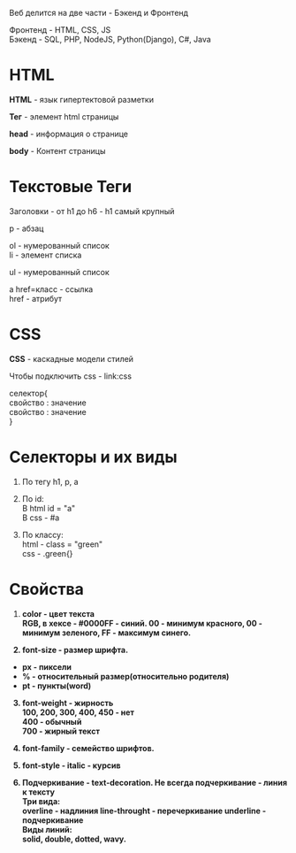 Веб делится на две части - Бэкенд и Фронтенд  
  
Фронтенд - HTML, CSS, JS  
Бэкенд - SQL, PHP, NodeJS, Python(Django), C#, Java  

<h1>HTML</h1>  
    
<b>HTML</b> - язык гипертектовой разметки  
  
<b>Тег</b> - элемент html страницы  
  
<b>head</b> - информация о странице  
  
<b>body</b> - Контент страницы  

<h1>Текстовые Теги</h1>  
  
Заголовки - от h1 до h6 - h1 самый крупный  
  
p - абзац  
  
ol - нумерованный список  
li - элемент списка  
  
ul - нумерованный список  
  
a href=класс - ссылка  
href - атрибут  
  
<h1>CSS</h1>  
  
<b>CSS</b> - каскадные модели стилей  
  
Чтобы подключить css - link:css  
  
селектор{  
    свойство : значение   
    свойство : значение  
}  
  
<h1>Селекторы и их виды</h1>  
  
1. По тегу h1, p, a  
2. По id:  
В html id = "a"  
В css - #a  
  
3. По классу:  
html - class = "green"  
css - .green{}  
  
  
<h1>Свойства</h1>  
  
1. <b>color</b1> - цвет текста  
RGB, в хексе - #0000FF - синий. 
00 - минимум красного, 00 - минимум зеленого, FF - максимум синего.  
  
2. <b>font-size</b> - размер шрифта.  
- px - пиксели  
- % - относительный размер(относительно родителя)  
- pt - пункты(word)  
  
3. <b>font-weight</b> - жирность  
100, 200, 300, 400, 450 - нет  
400 - обычный  
700 - жирный текст  

4. <b>font-family</b> - семейство шрифтов.  
  
5. <b>font-style</b> - italic - курсив  
  
6. <b>Подчеркивание</b> - text-decoration. Не всегда подчеркивание - линия к тексту  
Три вида:  
overline - надлиния
line-throught - перечеркивание
underline - подчеркивание  
Виды линий:  
solid, double, dotted, wavy.
